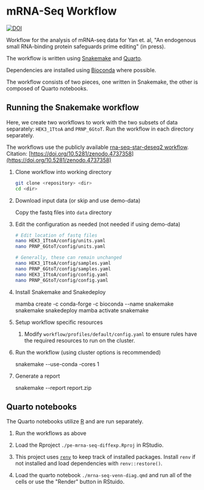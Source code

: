 # mRNA-Seq Workflow

[![DOI](https://zenodo.org/badge/693801261.svg)](https://zenodo.org/doi/10.5281/zenodo.10295805)

Workflow for the analysis of mRNA-seq data for Yan et. al, "An endogenous
small RNA-binding protein safeguards prime editing" (in press).

The workflow is written using [Snakemake](https://snakemake.github.io/) and
[Quarto](https://quarto.org/).

Dependencies are installed using [Bioconda](https://bioconda.github.io/) where
possible.

The workflow consists of two pieces, one written in Snakemake, the other is
composed of Quarto notebooks.

## Running the Snakemake workflow

Here, we create two workflows to work with the two subsets of data separately:
`HEK3_1TtoA` and `PRNP_6GtoT`. Run the workflow in each directory separately.

The workflows use the publicly available [rna-seq-star-deseq2
workflow](https://snakemake.github.io/snakemake-workflow-catalog/?usage=snakemake-workflows/rna-seq-star-deseq2).
Citation:
[https://doi.org/10.5281/zenodo.4737358](https://doi.org/10.5281/zenodo.4737358)

1. Clone workflow into working directory

    ```bash
    git clone <repository> <dir>
    cd <dir>
    ```

2. Download input data (or skip and use demo-data)

    Copy the fastq files into `data` directory

3. Edit the configuration as needed (not needed if using demo-data)

    ```bash
    # Edit location of fastq files
    nano HEK3_1TtoA/config/units.yaml
    nano PRNP_6GtoT/config/units.yaml
    
    # Generally, these can remain unchanged 
    nano HEK3_1TtoA/config/samples.yaml
    nano PRNP_6GtoT/config/samples.yaml
    nano HEK3_1TtoA/config/config.yaml
    nano PRNP_6GtoT/config/config.yaml
    ```

4. Install Snakemake and Snakedeploy

    mamba create -c conda-forge -c bioconda --name snakemake snakemake snakedeploy
    mamba activate snakemake

5. Setup workflow specific resources

   1. Modify `workflow/profiles/default/config.yaml` to ensure rules have the
      required resources to run on the cluster.

6. Run the workflow (using cluster options is recommended)

    snakemake --use-conda -cores 1

7. Generate a report

    snakemake --report report.zip

## Quarto notebooks

The Quarto notebooks utilize [R](https://www.r-project.org/) and are run
separately.

1. Run the workflows as above

2. Load the Rproject `./pe-mrna-seq-diffexp.Rproj` in RStudio.

3. This project uses
   [`renv`](https://rstudio.github.io/renv/articles/renv.html) to keep track of
   installed packages. Install `renv` if not installed and load dependencies
   with `renv::restore()`.

4. Load the quarto notebook `./mrna-seq-venn-diag.qmd` and run all of the cells
   or use the "Render" button in RStuido.
